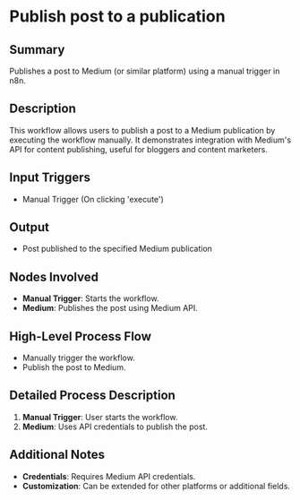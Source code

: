 # Publish post to a publication

## Summary
Publishes a post to Medium (or similar platform) using a manual trigger in n8n.

## Description
This workflow allows users to publish a post to a Medium publication by executing the workflow manually. It demonstrates integration with Medium's API for content publishing, useful for bloggers and content marketers.

## Input Triggers
- Manual Trigger (On clicking 'execute')

## Output
- Post published to the specified Medium publication

## Nodes Involved
- **Manual Trigger**: Starts the workflow.
- **Medium**: Publishes the post using Medium API.

## High-Level Process Flow
- Manually trigger the workflow.
- Publish the post to Medium.

## Detailed Process Description
1. **Manual Trigger**: User starts the workflow.
2. **Medium**: Uses API credentials to publish the post.

## Additional Notes
- **Credentials**: Requires Medium API credentials.
- **Customization**: Can be extended for other platforms or additional fields.
